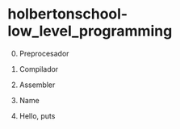 # holbertonschool-low_level_programming

0. Preprocesador

1. Compilador

2. Assembler

3. Name

4. Hello, puts

